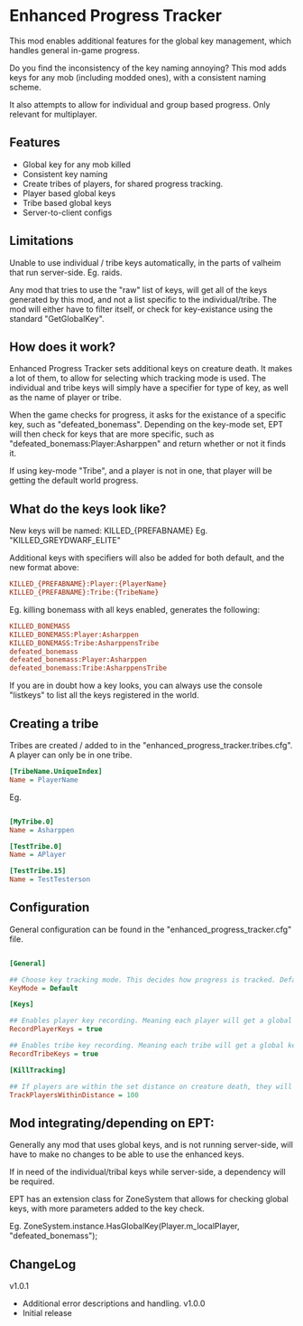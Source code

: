 # Enhanced Progress Tracker

This mod enables additional features for the global key management, which handles general in-game progress.

Do you find the inconsistency of the key naming annoying? This mod adds keys for any mob (including modded ones), with a consistent naming scheme.

It also attempts to allow for individual and group based progress. Only relevant for multiplayer.

## Features

- Global key for any mob killed
- Consistent key naming
- Create tribes of players, for shared progress tracking.
- Player based global keys
- Tribe based global keys
- Server-to-client configs

## Limitations

Unable to use individual / tribe keys automatically, in the parts of valheim that run server-side. Eg. raids.

Any mod that tries to use the "raw" list of keys, will get all of the keys generated by this mod, and not a list specific to the individual/tribe. The mod will either have to filter itself, or check for key-existance using the standard "GetGlobalKey".

## How does it work?

Enhanced Progress Tracker sets additional keys on creature death. It makes a lot of them, to allow for selecting which tracking mode is used.
The individual and tribe keys will simply have a specifier for type of key, as well as the name of player or tribe.

When the game checks for progress, it asks for the existance of a specific key, such as "defeated_bonemass". Depending on the key-mode set, EPT will then check for keys that are more specific, such as "defeated_bonemass:Player:Asharppen" and return whether or not it finds it.

If using key-mode "Tribe", and a player is not in one, that player will be getting the default world progress.

## What do the keys look like?

New keys will be named: KILLED_{PREFABNAME}
Eg. "KILLED_GREYDWARF_ELITE"

Additional keys with specifiers will also be added for both default, and the new format above:
``` INI
KILLED_{PREFABNAME}:Player:{PlayerName}
KILLED_{PREFABNAME}:Tribe:{TribeName}
```

Eg. killing bonemass with all keys enabled, generates the following:

``` INI
KILLED_BONEMASS
KILLED_BONEMASS:Player:Asharppen
KILLED_BONEMASS:Tribe:AsharppensTribe
defeated_bonemass
defeated_bonemass:Player:Asharppen
defeated_bonemass:Tribe:AsharppensTribe
```

If you are in doubt how a key looks, you can always use the console "listkeys" to list all the keys registered in the world.

## Creating a tribe

Tribes are created / added to in the "enhanced_progress_tracker.tribes.cfg".
A player can only be in one tribe.

```INI
[TribeName.UniqueIndex]
Name = PlayerName
```

Eg.

```INI

[MyTribe.0]
Name = Asharppen

[TestTribe.0]
Name = APlayer

[TestTribe.15]
Name = TestTesterson

```

## Configuration

General configuration can be found in the "enhanced_progress_tracker.cfg" file.

``` INI

[General]

## Choose key tracking mode. This decides how progress is tracked. Default, Player, Tribe.
KeyMode = Default

[Keys]

## Enables player key recording. Meaning each player will get a global key recorded, when a creature dies.
RecordPlayerKeys = true

## Enables tribe key recording. Meaning each tribe will get a global key recorded, when a creature dies.
RecordTribeKeys = true

[KillTracking]

## If players are within the set distance on creature death, they will have their (or their tribe's) progress updated. If 0 or less, this setting is disabled.
TrackPlayersWithinDistance = 100
```

## Mod integrating/depending on EPT:

Generally any mod that uses global keys, and is not running server-side, will have to make no changes to be able to use the enhanced keys.

If in need of the individual/tribal keys while server-side, a dependency will be required.

EPT has an extension class for ZoneSystem that allows for checking global keys, with more parameters added to the key check.

Eg. ZoneSystem.instance.HasGlobalKey(Player.m_localPlayer, "defeated_bonemass");

## ChangeLog

v1.0.1 
- Additional error descriptions and handling.
v1.0.0 
- Initial release